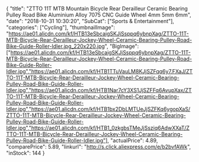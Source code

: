 {
	"title": "ZTTO 11T MTB Mountain Bicycle Rear Derailleur Ceramic Bearing Pulley Road Bike Aluminium Alloy 7075 CNC Guide Wheel 4mm 5mm 6mm",
	"date": "2018-10-31 10:30:20",
	"SubCat": ["Sports & Entertainment"],
	"categories": ["Cycling"],
	"thumbnailImage": "https://ae01.alicdn.com/kf/HTB13eSbcaigSKJjSsppq6ybnpXag/ZTTO-11T-MTB-Bicycle-Rear-Derailleur-Jockey-Wheel-Ceramic-Bearing-Pulley-Road-Bike-Guide-Roller-Idler.jpg_220x220.jpg",
	"BigImage": ["https://ae01.alicdn.com/kf/HTB13eSbcaigSKJjSsppq6ybnpXag/ZTTO-11T-MTB-Bicycle-Rear-Derailleur-Jockey-Wheel-Ceramic-Bearing-Pulley-Road-Bike-Guide-Roller-Idler.jpg","https://ae01.alicdn.com/kf/HTB1TTuVauLM8KJjSZFqq6y7.FXaJ/ZTTO-11T-MTB-Bicycle-Rear-Derailleur-Jockey-Wheel-Ceramic-Bearing-Pulley-Road-Bike-Guide-Roller-Idler.jpg","https://ae01.alicdn.com/kf/HTB1Nar7cY3XS1JjSZFFq6AvupXax/ZTTO-11T-MTB-Bicycle-Rear-Derailleur-Jockey-Wheel-Ceramic-Bearing-Pulley-Road-Bike-Guide-Roller-Idler.jpg","https://ae01.alicdn.com/kf/HTB1bx2DbLMTUeJjSZFKq6ygopXaS/ZTTO-11T-MTB-Bicycle-Rear-Derailleur-Jockey-Wheel-Ceramic-Bearing-Pulley-Road-Bike-Guide-Roller-Idler.jpg","https://ae01.alicdn.com/kf/HTB1_0zkgbsTMeJjSsziq6AdwXXaT/ZTTO-11T-MTB-Bicycle-Rear-Derailleur-Jockey-Wheel-Ceramic-Bearing-Pulley-Road-Bike-Guide-Roller-Idler.jpg"],
	"actualPrice": 4.89,
	"comparePrice": 5.89,
	"linkurl": "http://s.click.aliexpress.com/e/b2bvfAWk",
	"inStock": 144
}
